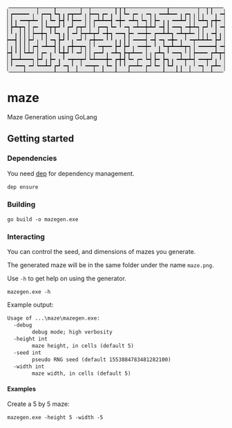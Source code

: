 <p align="center">
  <img src="static\logo.png" width="750" height="150" title="Mazeclient Logo" style="border-radius: 5px;">
</p>

# maze

Maze Generation using GoLang

## Getting started

### Dependencies

You need [dep](https://github.com/golang/dep) for dependency management.

    dep ensure

### Building

    go build -o mazegen.exe

### Interacting

You can control the seed, and dimensions of mazes you generate.

The generated maze will be in the same folder under the name `maze.png`.

Use `-h` to get help on using the generator.

    mazegen.exe -h

Example output:

```
Usage of ...\maze\mazegen.exe:
  -debug
        debug mode; high verbosity
  -height int
        maze height, in cells (default 5)
  -seed int
        pseudo RNG seed (default 1553884783481282100)
  -width int
        maze width, in cells (default 5)
```

#### Examples

Create a 5 by 5 maze:

    mazegen.exe -height 5 -width -5
